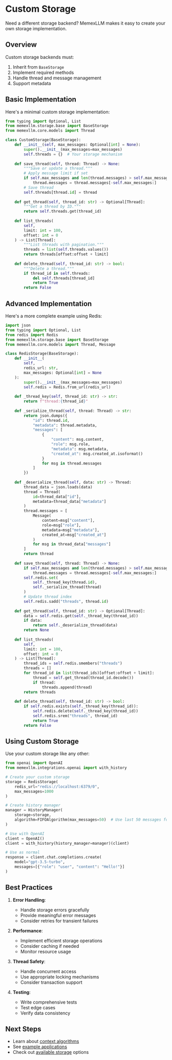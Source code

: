 # Custom Storage

Need a different storage backend? MemexLLM makes it easy to create your own storage implementation.

## Overview

Custom storage backends must:
1. Inherit from `BaseStorage`
2. Implement required methods
3. Handle thread and message management
4. Support metadata

## Basic Implementation

Here's a minimal custom storage implementation:

```python
from typing import Optional, List
from memexllm.storage.base import BaseStorage
from memexllm.core.models import Thread

class CustomStorage(BaseStorage):
    def __init__(self, max_messages: Optional[int] = None):
        super().__init__(max_messages=max_messages)
        self.threads = {}  # Your storage mechanism
    
    def save_thread(self, thread: Thread) -> None:
        """Save or update a thread."""
        # Apply message limit if set
        if self.max_messages and len(thread.messages) > self.max_messages:
            thread.messages = thread.messages[-self.max_messages:]
        # Save thread
        self.threads[thread.id] = thread
    
    def get_thread(self, thread_id: str) -> Optional[Thread]:
        """Get a thread by ID."""
        return self.threads.get(thread_id)
    
    def list_threads(
        self,
        limit: int = 100,
        offset: int = 0
    ) -> List[Thread]:
        """List threads with pagination."""
        threads = list(self.threads.values())
        return threads[offset:offset + limit]
    
    def delete_thread(self, thread_id: str) -> bool:
        """Delete a thread."""
        if thread_id in self.threads:
            del self.threads[thread_id]
            return True
        return False
```

## Advanced Implementation

Here's a more complete example using Redis:

```python
import json
from typing import Optional, List
from redis import Redis
from memexllm.storage.base import BaseStorage
from memexllm.core.models import Thread, Message

class RedisStorage(BaseStorage):
    def __init__(
        self,
        redis_url: str,
        max_messages: Optional[int] = None
    ):
        super().__init__(max_messages=max_messages)
        self.redis = Redis.from_url(redis_url)
        
    def _thread_key(self, thread_id: str) -> str:
        return f"thread:{thread_id}"
        
    def _serialize_thread(self, thread: Thread) -> str:
        return json.dumps({
            "id": thread.id,
            "metadata": thread.metadata,
            "messages": [
                {
                    "content": msg.content,
                    "role": msg.role,
                    "metadata": msg.metadata,
                    "created_at": msg.created_at.isoformat()
                }
                for msg in thread.messages
            ]
        })
        
    def _deserialize_thread(self, data: str) -> Thread:
        thread_data = json.loads(data)
        thread = Thread(
            id=thread_data["id"],
            metadata=thread_data["metadata"]
        )
        thread.messages = [
            Message(
                content=msg["content"],
                role=msg["role"],
                metadata=msg["metadata"],
                created_at=msg["created_at"]
            )
            for msg in thread_data["messages"]
        ]
        return thread
        
    def save_thread(self, thread: Thread) -> None:
        if self.max_messages and len(thread.messages) > self.max_messages:
            thread.messages = thread.messages[-self.max_messages:]
        self.redis.set(
            self._thread_key(thread.id),
            self._serialize_thread(thread)
        )
        # Update thread index
        self.redis.sadd("threads", thread.id)
        
    def get_thread(self, thread_id: str) -> Optional[Thread]:
        data = self.redis.get(self._thread_key(thread_id))
        if data:
            return self._deserialize_thread(data)
        return None
        
    def list_threads(
        self,
        limit: int = 100,
        offset: int = 0
    ) -> List[Thread]:
        thread_ids = self.redis.smembers("threads")
        threads = []
        for thread_id in list(thread_ids)[offset:offset + limit]:
            thread = self.get_thread(thread_id.decode())
            if thread:
                threads.append(thread)
        return threads
        
    def delete_thread(self, thread_id: str) -> bool:
        if self.redis.exists(self._thread_key(thread_id)):
            self.redis.delete(self._thread_key(thread_id))
            self.redis.srem("threads", thread_id)
            return True
        return False
```

## Using Custom Storage

Use your custom storage like any other:

```python
from openai import OpenAI
from memexllm.integrations.openai import with_history

# Create your custom storage
storage = RedisStorage(
    redis_url="redis://localhost:6379/0",
    max_messages=1000
)

# Create history manager
manager = HistoryManager(
    storage=storage,
    algorithm=FIFOAlgorithm(max_messages=50)  # Use last 50 messages for context
)

# Use with OpenAI
client = OpenAI()
client = with_history(history_manager=manager)(client)

# Use as normal
response = client.chat.completions.create(
    model="gpt-3.5-turbo",
    messages=[{"role": "user", "content": "Hello!"}]
)
```

## Best Practices

1. **Error Handling**:
   - Handle storage errors gracefully
   - Provide meaningful error messages
   - Consider retries for transient failures

2. **Performance**:
   - Implement efficient storage operations
   - Consider caching if needed
   - Monitor resource usage

3. **Thread Safety**:
   - Handle concurrent access
   - Use appropriate locking mechanisms
   - Consider transaction support

4. **Testing**:
   - Write comprehensive tests
   - Test edge cases
   - Verify data consistency

## Next Steps

- Learn about [context algorithms](../algorithms/overview.md)
- See [example applications](../examples/simple_chatbot.md)
- Check out [available storage](./overview.md) options 